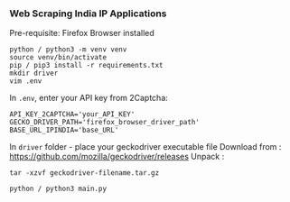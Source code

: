 ### Web Scraping India IP Applications

Pre-requisite: Firefox Browser installed

```
python / python3 -m venv venv
source venv/bin/activate
pip / pip3 install -r requirements.txt
mkdir driver
vim .env
```

In `.env`, enter your API key from 2Captcha:
```
API_KEY_2CAPTCHA='your_API_KEY' 
GECKO_DRIVER_PATH='firefox_browser_driver_path'
BASE_URL_IPINDIA='base_URL'
```

In `driver` folder - place your geckodriver executable file
Download from : https://github.com/mozilla/geckodriver/releases
Unpack : 
```
tar -xzvf geckodriver-filename.tar.gz 
```



```
python / python3 main.py
```
